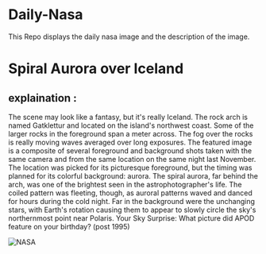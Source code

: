 # Daily-Nasa

This Repo displays the daily nasa image and the description of the image.

<!--NASA-->
# Spiral Aurora over Iceland
## explaination :

The scene may look like a fantasy, but it's really Iceland. The rock arch is named Gatklettur and located on the island's northwest coast. Some of the larger rocks in the foreground span a meter across. The fog over the rocks is really moving waves averaged over long exposures.  The featured image is a composite of several foreground and background shots taken with the same camera and from the same location on the same night last November.  The location was picked for its picturesque foreground, but the timing was planned for its colorful background: aurora. The spiral aurora, far behind the arch, was one of the brightest seen in the astrophotographer's life.  The coiled pattern was fleeting, though, as auroral patterns waved and danced for hours during the cold night.  Far in the background were the unchanging stars, with Earth's rotation causing them to appear to slowly circle the sky's northernmost point near Polaris.    Your Sky Surprise: What picture did APOD feature on your birthday? (post 1995)

![NASA](https://apod.nasa.gov/apod/image/2301/RockyArchAurora_Pellegrini_960.jpg)
<!--/NASA-->